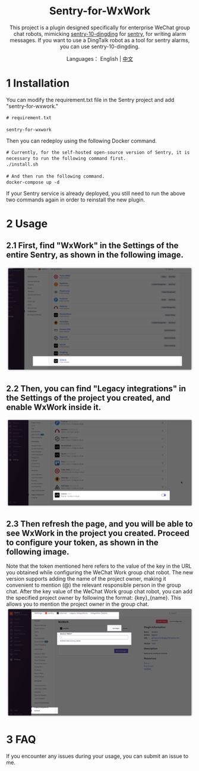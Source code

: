 <h1 align="center">Sentry-for-WxWork</h1>
<div align="center">

This project is a plugin designed specifically for enterprise WeChat group chat robots, mimicking <a href="https://github.com/FeSeason/sentry-10-dingding.git">sentry-10-dingding</a> for <a href="https://github.com/getsentry/sentry">sentry</a>, 
for writing alarm messages. If you want to use a DingTalk robot as a tool for sentry alarms, you can use sentry-10-dingding.

Languages： English | [中文](README_CN.md)
</div>


# 1 Installation
You can modify the requirement.txt file in the Sentry project and add "sentry-for-wxwork."
```
# requirement.txt

sentry-for-wxwork
```
Then you can redeploy using the following Docker command.
```
# Currently, for the self-hosted open-source version of Sentry, it is necessary to run the following command first.
./install.sh

# And then run the following command.
docker-compose up -d 
```
If your Sentry service is already deployed, you still need to run the above two commands again in order to reinstall the new plugin.

# 2 Usage
## 2.1 First, find "WxWork" in the Settings of the entire Sentry, as shown in the following image.
![To Wxwork](images/Wxwork.png)
## 2.2 Then, you can find "Legacy integrations" in the Settings of the project you created, and enable WxWork inside it.
![To Legacy_ntegrations](images/Legacy_ntegrations.png)
## 2.3 Then refresh the page, and you will be able to see WxWork in the project you created. Proceed to configure your token, as shown in the following image.
Note that the token mentioned here refers to the value of the key in the URL you obtained while configuring the WeChat Work group chat robot.
The new version supports adding the name of the project owner, making it convenient to mention (@) the relevant responsible person in the group chat. After the key value of the WeChat Work group chat robot, you can add the specified project owner by following the format: {key}_{name}. This allows you to mention the project owner in the group chat.
![find token](images/token.png)

# 3 FAQ
If you encounter any issues during your usage, you can submit an issue to me.


